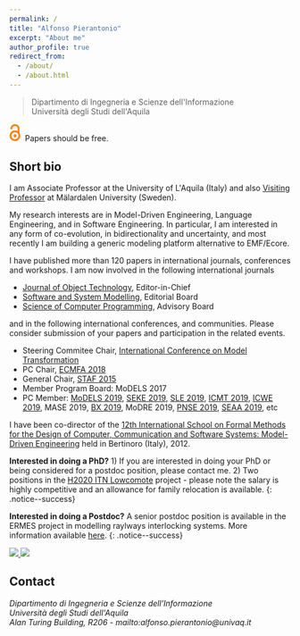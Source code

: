```yaml
---
permalink: /
title: "Alfonso Pierantonio"
excerpt: "About me"
author_profile: true
redirect_from: 
  - /about/
  - /about.html
---
```


> Dipartimento di Ingegneria e Scienze dell'Informazione<br>
> Università degli Studi dell'Aquila 


<img style="width: 20px; padding-right: 4px;" src="images/OA.png" /> Papers should be free.


Short bio
------
I am Associate Professor at the University of L'Aquila (Italy) and also [Visiting Professor](http://www.es.mdh.se/staff/3215-Alfonso__Pierantonio) at Mälardalen University (Sweden).

My research interests are in Model-Driven Engineering, Language Engineering, and in Software Engineering. In particular, I am interested in any form of co-evolution, in bidirectionality and uncertainty, and most recently I am building a generic modeling platform alternative to EMF/Ecore.

I have published more than 120 papers in international journals, conferences and workshops. 
I am now involved in the following international journals

* [Journal of Object Technology](http://www.jot.fm), Editor-in-Chief
* [Software and System Modelling](http://www.sosym.org/), Editorial Board
* [Science of Computer Programming](https://www.journals.elsevier.com/science-of-computer-programming), Advisory Board

and in the following international conferences, and communities. Please consider submission of your papers and participation in the related events.

* Steering Commitee Chair, [International Conference on Model Transformation](http://www.model-transformation.org)
* PC Chair, [ECMFA 2018](http://eventmall.info/ecmfa2018/)
* General Chair, [STAF 2015](https://web.archive.org/web/20150708054937/https://www.disim.univaq.it/staf2015/)
* Member Program Board: MoDELS 2017
* PC Member: [MoDELS 2019](https://www.cs.utexas.edu/models2017/home), [SEKE 2019](http://ksiresearchorg.ipage.com/seke/seke19.html), [SLE 2019](https://conf.researchr.org/home/sle-2019), [ICMT 2019](http://www.model-transformation.org), [ICWE 2019](http://www.model-transformation.org), MASE 2019, [BX 2019](http://bx-community.wikidot.com/bx2019:home), MoDRE 2019, [PNSE 2019](http://www.informatik.uni-hamburg.de/TGI/events/pnse/), [SEAA 2019](http://dsd-seaa2019.csd.auth.gr), etc

I have been co-director of the [12th International School on Formal Methods for the Design of Computer, Communication and Software Systems: Model-Driven Engineering](https://link.springer.com/book/10.1007/978-3-642-30982-3) held in Bertinoro (Italy), 2012.

**Interested in doing a PhD?** 1) If you are interested in doing your PhD or being considered for a postdoc position, please contact me. 2) Two positions in the [H2020 ITN Lowcomote](http://lowcomote.eu) project - please note the salary is highly competitive and an allowance for family relocation is available.
{: .notice--success}

**Interested in doing a Postdoc?** A senior postdoc position is available in the ERMES project in modelling raylways interlocking systems. More information available [here](docs/brochure.pdf).
{: .notice--success}


<a href="http://www.jot.fm/" target="_blank">
  <img src="http://www.jot.fm/images/banners/banner-editor.png">
</a>

<a href="http://www.sosym.org/" target="_blank">
<img src="http://www.sosym.org/banner/sosymed.jpg">
</a>




Contact 
------
<address>Dipartimento di Ingegneria e Scienze dell'Informazione<br>
Università degli Studi dell'Aquila<br>
Alan Turing Building, R206 - mailto:alfonso.pierantonio@univaq.it 
</address>
